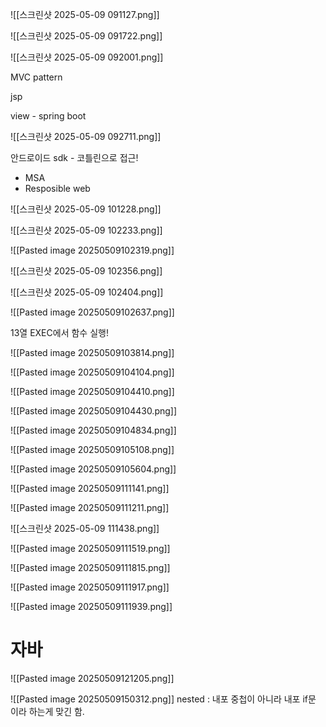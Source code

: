 
![[스크린샷 2025-05-09 091127.png]]

![[스크린샷 2025-05-09 091722.png]]

![[스크린샷 2025-05-09 092001.png]]



MVC pattern

jsp

view - spring boot

![[스크린샷 2025-05-09 092711.png]]

안드로이드 sdk - 코틀린으로 접근!

- MSA
- Resposible web

![[스크린샷 2025-05-09 101228.png]]

![[스크린샷 2025-05-09 102233.png]]

![[Pasted image 20250509102319.png]]

![[스크린샷 2025-05-09 102356.png]]

![[스크린샷 2025-05-09 102404.png]]

![[Pasted image 20250509102637.png]]

13열 EXEC에서 함수 실행!



![[Pasted image 20250509103814.png]]

![[Pasted image 20250509104104.png]]

![[Pasted image 20250509104410.png]]

![[Pasted image 20250509104430.png]]

![[Pasted image 20250509104834.png]]

![[Pasted image 20250509105108.png]]

![[Pasted image 20250509105604.png]]

![[Pasted image 20250509111141.png]]

![[Pasted image 20250509111211.png]]

![[스크린샷 2025-05-09 111438.png]]

![[Pasted image 20250509111519.png]]

![[Pasted image 20250509111815.png]]

![[Pasted image 20250509111917.png]]

![[Pasted image 20250509111939.png]]






# 자바

![[Pasted image 20250509121205.png]]

























![[Pasted image 20250509150312.png]]
nested : 내포
중첩이 아니라 내포 if문 이라 하는게 맞긴 함.






































